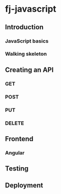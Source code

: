 fj-javascript
=============

## Introduction

### JavaScript basics

### Walking skeleton

## Creating an API

### GET

### POST

### PUT

### DELETE

## Frontend

### Angular

## Testing

## Deployment
